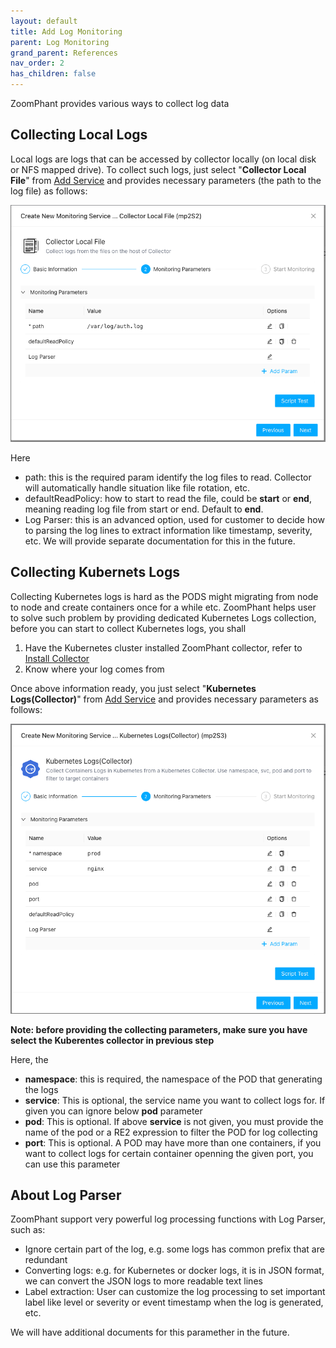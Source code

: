 ```yaml
---
layout: default
title: Add Log Monitoring
parent: Log Monitoring
grand_parent: References
nav_order: 2
has_children: false
---
```


ZoomPhant provides various ways to collect log data

## Collecting Local Logs

Local logs are logs that can be accessed by collector locally (on local disk or NFS mapped drive). To collect such logs, just select "**Collector Local File**" from  [Add Service](../01_service) and provides necessary parameters (the path to the log file) as follows:

![image-20240402153849375](./image-20240402153849375.png)

Here

* path: this is the required param identify the log files to read. Collector will automatically handle situation like file rotation, etc.
* defaultReadPolicy: how to start to read the file, could be **start** or **end**, meaning reading log file from start or end. Default to **end**.
* Log Parser: this is an advanced option, used for customer to decide how to parsing the log lines to extract information like timestamp, severity, etc. We will provide separate documentation for this in the future.




## Collecting Kubernets Logs

Collecting Kubernetes logs is hard as the PODS might migrating from node to node and create containers once for a while etc. ZoomPhant helps user to solve such problem by providing dedicated Kubernetes Logs collection, before you can start to collect Kubernetes logs, you shall
1. Have the Kubernetes cluster installed ZoomPhant collector, refer to  [Install Collector](../02_collector) 
2. Know where your log comes from

Once above information ready, you just select "**Kubernetes Logs(Collector)**" from  [Add Service](../01_service) and provides necessary parameters as follows:

![image-20240402154441490](./image-20240402154441490.png)



**Note: before providing the collecting parameters, make sure you have select the Kuberentes collector in previous step**

Here, the 

* **namespace**: this is required, the namespace of the POD that generating the logs
* **service**: This is optional, the service name you want to collect logs for. If given you can ignore below **pod** parameter
* **pod**: This is optional. If above **service** is not given, you must provide the name of the pod or a RE2 expression to filter the POD for log collecting
* **port**: This is optional. A POD may have more than one containers, if you want to collect logs for certain container openning the given port, you can use this parameter

## About Log Parser

ZoomPhant support very powerful log processing functions with Log Parser, such as:
* Ignore certain part of the log, e.g. some logs has common prefix that are redundant
* Converting logs: e.g. for Kubernetes or docker logs, it is in JSON format, we can convert the JSON logs to more readable text lines
* Label extraction: User can customize the log processing to set important label like level or severity or event timestamp when the log is generated, etc.

We will have additional documents for this paramether in the future.
